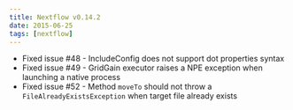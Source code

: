 ```yaml
---
title: Nextflow v0.14.2
date: 2015-06-25
tags: [nextflow]
---
```


- Fixed issue #48 - IncludeConfig does not support dot properties syntax
- Fixed issue #49 - GridGain executor raises a NPE exception when launching a native process
- Fixed issue #52 - Method `moveTo` should not throw a `FileAlreadyExistsException` when target file already exists
